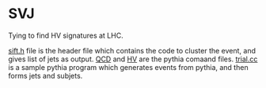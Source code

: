 # SVJ
Tying to find HV signatures at LHC.

[sift.h](sift.h) file is the header file which contains the code to cluster the event, and gives list of jets as output.
[QCD](QCD.dat) and [HV](HV.dat) are the pythia comaand files.
[trial.cc](trial.cc) is a sample pythia program which generates events from pythia, and then forms jets and subjets.

